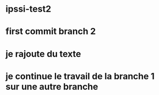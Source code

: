 # ipssi-test2

# first commit branch 2
# je rajoute du texte
# je continue le travail de la branche 1 sur une autre branche

